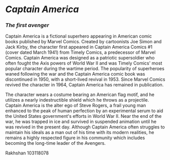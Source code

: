 _**<h1>Captain America</h1>**_



*<h3>The first avenger</h3>* 



Captain America is a fictional superhero appearing in American comic books published by Marvel Comics. 
Created by cartoonists Joe Simon and Jack Kirby, the character first appeared in Captain America Comics #1 (cover dated March 1941) from Timely Comics, a predecessor of Marvel Comics. 
Captain America was designed as a patriotic supersoldier who often fought the Axis powers of World War II and was Timely Comics' most popular character during the wartime period. The popularity of superheroes waned following the war and the Captain America comic book was discontinued in 1950, with a short-lived revival in 1953. Since Marvel Comics revived the character in 1964, Captain America has remained in publication.

The character wears a costume bearing an American flag motif, and he utilizes a nearly indestructible shield which he throws as a projectile. Captain America is the alter ego of Steve Rogers, a frail young man enhanced to the peak of human perfection by an experimental serum to aid the United States government's efforts in World War II. Near the end of the war, he was trapped in ice and survived in suspended animation until he was revived in the present day. Although Captain America often struggles to maintain his ideals as a man out of his time with its modern realities, he remains a highly respected figure in his community which includes becoming the long-time leader of the Avengers.


Rakhshan 103118078
